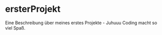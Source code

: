 # ersterProjekt

Eine Beschreibung über meines erstes Projekte - Juhuuu Coding macht so viel Spaß.


